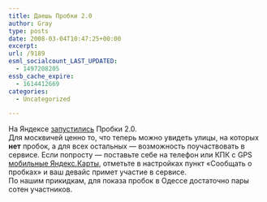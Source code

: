 ```yaml
---
title: Даешь Пробки 2.0
author: Gray
type: posts
date: 2008-03-04T10:47:25+00:00
excerpt:
url: /9189
esml_socialcount_LAST_UPDATED:
  - 1497208205
essb_cache_expire:
  - 1614412669
categories:
  - Uncategorized

---
```








На Яндексе <a href="http://company.yandex.ru/news/2008/0304/index.xml" target="_blank">запустились</a> Пробки 2.0.  
Для москвичей ценно то, что теперь можно увидеть улицы, на которых **нет** пробок, а для всех остальных &#8212; возможность поучаствовать в сервисе. Если попросту &#8212; поставьте себе на телефон или КПК с GPS <a href="http://mobile.yandex.ru/maps/" target="_blank">мобильные Яндекс.Карты</a>, отметьте в настройках пункт &#171;Сообщать о пробках&#187; и ваш девайс примет участие в сервисе.  
По нашим прикидкам, для показа пробок в Одессе достаточно пары сотен участников.